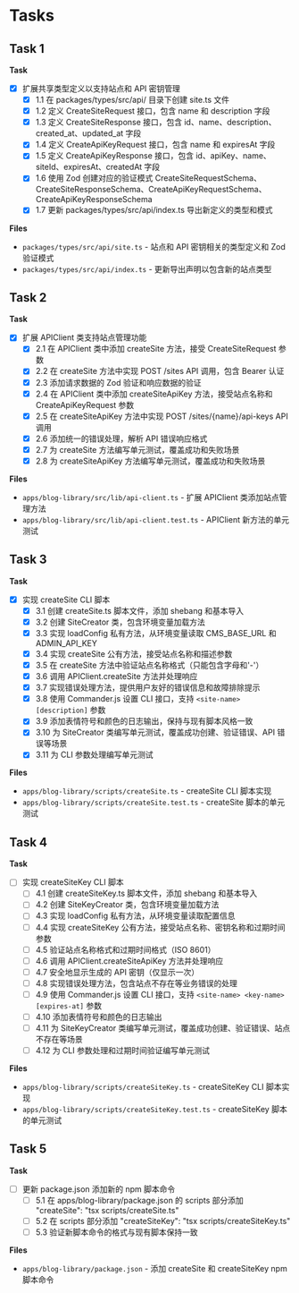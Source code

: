 # Tasks

## Task 1

**Task**

- [x] 扩展共享类型定义以支持站点和 API 密钥管理
  - [x] 1.1 在 packages/types/src/api/ 目录下创建 site.ts 文件
  - [x] 1.2 定义 CreateSiteRequest 接口，包含 name 和 description 字段
  - [x] 1.3 定义 CreateSiteResponse 接口，包含 id、name、description、created_at、updated_at 字段
  - [x] 1.4 定义 CreateApiKeyRequest 接口，包含 name 和 expiresAt 字段
  - [x] 1.5 定义 CreateApiKeyResponse 接口，包含 id、apiKey、name、siteId、expiresAt、createdAt 字段
  - [x] 1.6 使用 Zod 创建对应的验证模式 CreateSiteRequestSchema、CreateSiteResponseSchema、CreateApiKeyRequestSchema、CreateApiKeyResponseSchema
  - [x] 1.7 更新 packages/types/src/api/index.ts 导出新定义的类型和模式

**Files**

- `packages/types/src/api/site.ts` - 站点和 API 密钥相关的类型定义和 Zod 验证模式
- `packages/types/src/api/index.ts` - 更新导出声明以包含新的站点类型

## Task 2

**Task**

- [x] 扩展 APIClient 类支持站点管理功能
  - [x] 2.1 在 APIClient 类中添加 createSite 方法，接受 CreateSiteRequest 参数
  - [x] 2.2 在 createSite 方法中实现 POST /sites API 调用，包含 Bearer 认证
  - [x] 2.3 添加请求数据的 Zod 验证和响应数据的验证
  - [x] 2.4 在 APIClient 类中添加 createSiteApiKey 方法，接受站点名称和 CreateApiKeyRequest 参数
  - [x] 2.5 在 createSiteApiKey 方法中实现 POST /sites/{name}/api-keys API 调用
  - [x] 2.6 添加统一的错误处理，解析 API 错误响应格式
  - [x] 2.7 为 createSite 方法编写单元测试，覆盖成功和失败场景
  - [x] 2.8 为 createSiteApiKey 方法编写单元测试，覆盖成功和失败场景

**Files**

- `apps/blog-library/src/lib/api-client.ts` - 扩展 APIClient 类添加站点管理方法
- `apps/blog-library/src/lib/api-client.test.ts` - APIClient 新方法的单元测试

## Task 3

**Task**

- [x] 实现 createSite CLI 脚本
  - [x] 3.1 创建 createSite.ts 脚本文件，添加 shebang 和基本导入
  - [x] 3.2 创建 SiteCreator 类，包含环境变量加载方法
  - [x] 3.3 实现 loadConfig 私有方法，从环境变量读取 CMS_BASE_URL 和 ADMIN_API_KEY
  - [x] 3.4 实现 createSite 公有方法，接受站点名称和描述参数
  - [x] 3.5 在 createSite 方法中验证站点名称格式（只能包含字母和'-'）
  - [x] 3.6 调用 APIClient.createSite 方法并处理响应
  - [x] 3.7 实现错误处理方法，提供用户友好的错误信息和故障排除提示
  - [x] 3.8 使用 Commander.js 设置 CLI 接口，支持 `<site-name> [description]` 参数
  - [x] 3.9 添加表情符号和颜色的日志输出，保持与现有脚本风格一致
  - [x] 3.10 为 SiteCreator 类编写单元测试，覆盖成功创建、验证错误、API 错误等场景
  - [x] 3.11 为 CLI 参数处理编写单元测试

**Files**

- `apps/blog-library/scripts/createSite.ts` - createSite CLI 脚本实现
- `apps/blog-library/scripts/createSite.test.ts` - createSite 脚本的单元测试

## Task 4

**Task**

- [ ] 实现 createSiteKey CLI 脚本
  - [ ] 4.1 创建 createSiteKey.ts 脚本文件，添加 shebang 和基本导入
  - [ ] 4.2 创建 SiteKeyCreator 类，包含环境变量加载方法
  - [ ] 4.3 实现 loadConfig 私有方法，从环境变量读取配置信息
  - [ ] 4.4 实现 createSiteKey 公有方法，接受站点名称、密钥名称和过期时间参数
  - [ ] 4.5 验证站点名称格式和过期时间格式（ISO 8601）
  - [ ] 4.6 调用 APIClient.createSiteApiKey 方法并处理响应
  - [ ] 4.7 安全地显示生成的 API 密钥（仅显示一次）
  - [ ] 4.8 实现错误处理方法，包含站点不存在等业务错误的处理
  - [ ] 4.9 使用 Commander.js 设置 CLI 接口，支持 `<site-name> <key-name> [expires-at]` 参数
  - [ ] 4.10 添加表情符号和颜色的日志输出
  - [ ] 4.11 为 SiteKeyCreator 类编写单元测试，覆盖成功创建、验证错误、站点不存在等场景
  - [ ] 4.12 为 CLI 参数处理和过期时间验证编写单元测试

**Files**

- `apps/blog-library/scripts/createSiteKey.ts` - createSiteKey CLI 脚本实现
- `apps/blog-library/scripts/createSiteKey.test.ts` - createSiteKey 脚本的单元测试

## Task 5

**Task**

- [ ] 更新 package.json 添加新的 npm 脚本命令
  - [ ] 5.1 在 apps/blog-library/package.json 的 scripts 部分添加 "createSite": "tsx scripts/createSite.ts"
  - [ ] 5.2 在 scripts 部分添加 "createSiteKey": "tsx scripts/createSiteKey.ts"
  - [ ] 5.3 验证新脚本命令的格式与现有脚本保持一致

**Files**

- `apps/blog-library/package.json` - 添加 createSite 和 createSiteKey npm 脚本命令
